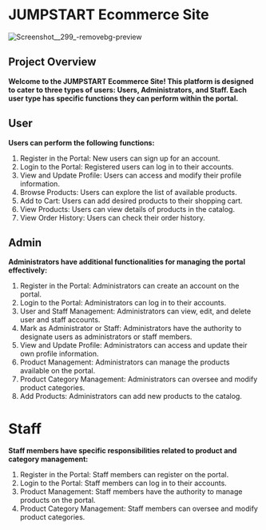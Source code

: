 # JUMPSTART Ecommerce Site
![Screenshot__299_-removebg-preview](https://github.com/Chathu-Jayarathna/Lithan-Projects/assets/124165734/7150801b-0aa5-4551-bc73-8aa86e596d7d)

## Project Overview

**Welcome to the JUMPSTART Ecommerce Site! This platform is designed to cater to three types of users: Users, Administrators, and Staff. Each user type has specific functions they can perform within the portal.**

## User
**Users can perform the following functions:**

1. Register in the Portal: New users can sign up for an account.
2. Login to the Portal: Registered users can log in to their accounts.
3. View and Update Profile: Users can access and modify their profile information.
4. Browse Products: Users can explore the list of available products.
5. Add to Cart: Users can add desired products to their shopping cart.
6. View Products: Users can view details of products in the catalog.
7. View Order History: Users can check their order history.

## Admin
**Administrators have additional functionalities for managing the portal effectively:**

1. Register in the Portal: Administrators can create an account on the portal.
2. Login to the Portal: Administrators can log in to their accounts.
3. User and Staff Management: Administrators can view, edit, and delete user and staff accounts.
4. Mark as Administrator or Staff: Administrators have the authority to designate users as administrators or staff members.
5. View and Update Profile: Administrators can access and update their own profile information.
6. Product Management: Administrators can manage the products available on the portal.
7. Product Category Management: Administrators can oversee and modify product categories.
8. Add Products: Administrators can add new products to the catalog.

# Staff
**Staff members have specific responsibilities related to product and category management:**

1. Register in the Portal: Staff members can register on the portal.
2. Login to the Portal: Staff members can log in to their accounts.
3. Product Management: Staff members have the authority to manage products on the portal.
4. Product Category Management: Staff members can oversee and modify product categories.
